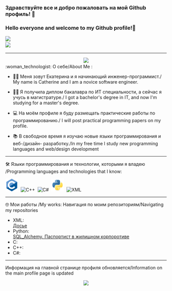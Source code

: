 ### Здравствуйте все и добро пожаловать на мой Github профиль! 👋
### Hello everyone and welcome to my Github profile!👋
<div id="header" align="left">
  <img src="https://media.giphy.com/media/3osxYlSDn290VbV076/giphy.gif"/ width= "400">
</div>
<div id="badges">
    <img src="https://komarev.com/ghpvc/?username=stud-programmist&style=flat-square&color=blue" width= "200"/>
</div>

---

<div align="center">
    <img src="https://i.pinimg.com/736x/95/fa/46/95fa4694667602f53a1d5c35906c624d.jpg" width= "500"/>
</div>
:woman_technologist: О себе/About Me :

- :raising_hand_woman: Меня зовут Екатерина и я начинающий инженер-программист./ My name is Catherine and I am a novice software engineer. 

- :woman_student: Я получила диплом бакалавра по ИТ специальности, а сейчас я учусь в магистратуре./ I got a bachelor's degree in IT, and now I'm studying for a master's degree. 

- :computer:  На моём профиле я буду размещать практические работы по программированию./ I will post practical programming papers on my profile.

- :books: В свободное время я изучаю новые языки программирования и веб-/дизайн- разработку./In my free time I study new programming languages and web/design development

---

:hammer_and_wrench: Языки программирования и технологии, которыми я владею /Programming languages and technologies that I know:
<div>
  <img src="https://github.com/devicons/devicon/blob/master/icons/c/c-original.svg" title="С" alt="С" width="40" height="40"/>&nbsp;
  <img src="https://cdn.worldvectorlogo.com/logos/c.svg" title="С++" alt="С++" width="40" height="40"/>&nbsp;
  <img src="https://cdn.cdnlogo.com/logos/c/27/c.svg" title="С#" alt="С#" width="40" height="40"/>&nbsp;
  <img src="https://github.com/devicons/devicon/blob/master/icons/python/python-original.svg" title="Python" alt="Python" width="40" height="40"/>&nbsp;
  <img src="https://cdn-icons-png.flaticon.com/512/1081/1081840.png" title="XML" alt="XML" width="40" height="40"/>&nbsp;
</div>

---

:nerd_face: Мои работы /My works:
Навигация по моим репозиториям/Navigating my repositories
- XML:
  <div>
      <a href="https://github.com/stud-programmist/XML-markup-language">Досье</a>
  </div>
- Python:
  <div>
      <a href="https://github.com/stud-programmist/SQL_Alchemy_-Python-">SQL_Alchemy. Паспортист в жилищном корпоротиве</a>
  </div>
- C:
- C++:
- C#:
    
  
---
Информация на главной странице профиля обновляется/Information on the main profile page is updated
<div align="center">
    <img src="https://cdn-icons-png.flaticon.com/512/5805/5805601.png" width= "250"/>
</div>
